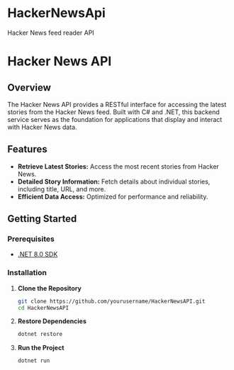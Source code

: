 # HackerNewsApi
Hacker News feed reader API
# Hacker News API

## Overview

The Hacker News API provides a RESTful interface for accessing the latest stories from the Hacker News feed. Built with C# and .NET, this backend service serves as the foundation for applications that display and interact with Hacker News data.

## Features

- **Retrieve Latest Stories:** Access the most recent stories from Hacker News.
- **Detailed Story Information:** Fetch details about individual stories, including title, URL, and more.
- **Efficient Data Access:** Optimized for performance and reliability.

## Getting Started

### Prerequisites

- [.NET 8.0 SDK](https://dotnet.microsoft.com/download/dotnet/8.0)

### Installation

1. **Clone the Repository**

   ```bash
   git clone https://github.com/yourusername/HackerNewsAPI.git
   cd HackerNewsAPI

2. **Restore Dependencies**
    ```bash
    dotnet restore

3. **Run the Project**
    ```bash
    dotnet run
